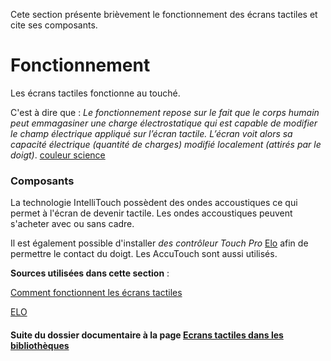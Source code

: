 
Cete section présente brièvement le fonctionnement des écrans tactiles et cite ses composants. 

# Fonctionnement 

Les écrans tactiles fonctionne au touché.  

>
C'est à dire  que : *Le fonctionnement repose sur le fait que le corps humain peut emmagasiner une charge électrostatique qui est capable de modifier le champ électrique appliqué sur l’écran tactile. L’écran voit alors sa capacité électrique (quantité de charges) modifié localement (attirés par le doigt)*. [couleur science](https://couleur-science.eu/?d=4e0bec--comment-fonctionne-un-ecran-tactile)
> 

### Composants

La technologie IntelliTouch possèdent des ondes accoustiques ce qui permet à l'écran de devenir tactile. Les ondes accoustiques peuvent s'acheter avec ou sans cadre. 

Il est également possible d'installer *des contrôleur Touch Pro* [Elo](http://www.elotouch.fr/composants-tactiles.html) afin de permettre le contact du doigt.  Les AccuTouch sont aussi utilisés.





**Sources utilisées dans cette section** :

[Comment fonctionnent les écrans tactiles](https://couleur-science.eu/?d=4e0bec--comment-fonctionne-un-ecran-tactile)

[ELO](http://www.elotouch.fr/composants-tactiles.html)



#### Suite du dossier documentaire à la page [Ecrans tactiles dans les bibliothèques](ecranstactilesbibliotheques.md) 
